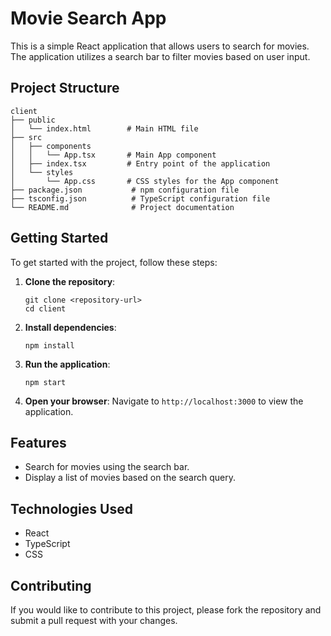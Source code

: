 # Movie Search App

This is a simple React application that allows users to search for movies. The application utilizes a search bar to filter movies based on user input.

## Project Structure

```
client
├── public
│   └── index.html        # Main HTML file
├── src
│   ├── components
│   │   └── App.tsx       # Main App component
│   ├── index.tsx         # Entry point of the application
│   └── styles
│       └── App.css       # CSS styles for the App component
├── package.json           # npm configuration file
├── tsconfig.json          # TypeScript configuration file
└── README.md              # Project documentation
```

## Getting Started

To get started with the project, follow these steps:

1. **Clone the repository**:
   ```
   git clone <repository-url>
   cd client
   ```

2. **Install dependencies**:
   ```
   npm install
   ```

3. **Run the application**:
   ```
   npm start
   ```

4. **Open your browser**:
   Navigate to `http://localhost:3000` to view the application.

## Features

- Search for movies using the search bar.
- Display a list of movies based on the search query.

## Technologies Used

- React
- TypeScript
- CSS

## Contributing

If you would like to contribute to this project, please fork the repository and submit a pull request with your changes.